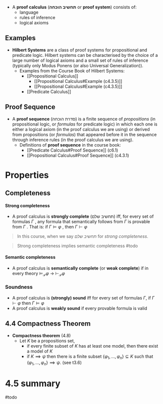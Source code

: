 - A **proof calculus** (**תחשיב הוכחה** or **proof system**) consists of: 
	- language 
	- rules of inference
	- logical axioms

## Examples

- **Hilbert Systems** are a class of proof systems for propositional and predicate logic. Hilbert systems can be characterised by the choice of a large number of logical axioms and a small set of rules of inference (typically only Modus Ponens (or also Universal Generalization)).
	- Examples from the Course Book of Hilbert Systems:
		- [[Propositional Calculus]]
			- [[Propositional Calculus#Example (c4.3.5)]]
			- [[Propositional Calculus#Example (c4.3.5)]]
		- [[Predicate Calculus]]

## Proof Sequence

- A **proof sequence** (סדרת הוכחה) is a finite sequence of *propositions* (in propositional logic, or *formulas* for predicate logic) in which each one is either a logical axiom (in the proof calculus we are using) or derived from propositions (or *formulas*) that appeared before it in the sequence through inference rules (in the proof calculus we are using).
	- Definitions of **proof sequence** in the course book:
		- [[Predicate Calculus#Proof Sequence]] (c6.1)
		- [[Propositional Calculus#Proof Sequence]] (c4.3.1)

# Properties 

## Completeness
#### Strong completeness

 - A proof calculus is **strongly complete** (תחשיב שלם) iff, for every set of formulas $Γ$ , any formula that semantically follows from $Γ$ is provable from $Γ$ . That is: if $Γ ⊨ φ$ , then $Γ ⊢ φ$

> In this course, when we say *תחשיב שלם* for *strong completeness*. 

> Strong completeness implies semantic completeness #todo 
#### Semantic completeness

 - A proof calculus is **semantically complete** (or **weak complete**) if in every theory $\displaystyle  \models _{\mathcal {S}}\varphi \ \to \ \vdash _{\mathcal {S}}\varphi$
### Soundness

 - A proof calculus is **(strongly) sound** iff for every set of formulas $Γ$, if $Γ ⊢ φ$ then $Γ ⊨ φ$ 
- A proof calculus is **weakly sound** if every provable formula is valid

## 4.4 Compactness Theorem

- **Compactness theorem** (4.8)
	- Let $K$ be a propositions set, 
		- if every finite subset of $K$ has at least one model, then there exist a model of $K$
		- if $K \implies \psi$ then there is a finite subset $\{ \varphi_{1},\dots,\varphi_{n} \}\subseteq K$ such that $\{ \varphi_{1},\dots ,\varphi_{n} \}\implies \psi$. (see t3.6)


# 4.5 summary

#todo 




